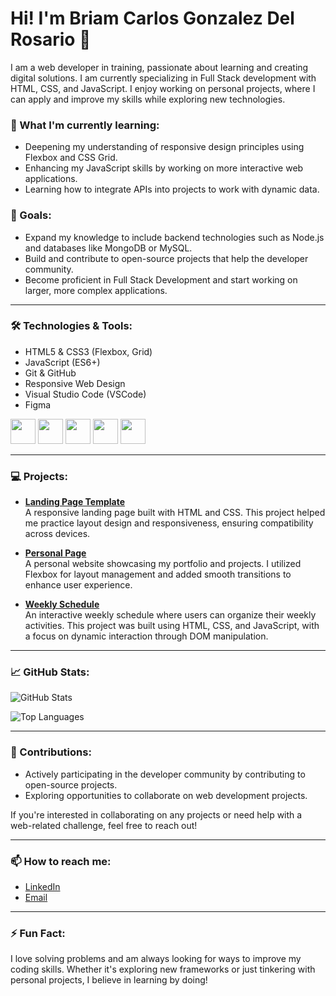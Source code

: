 # Hi! I'm Briam Carlos Gonzalez Del Rosario 👋

I am a web developer in training, passionate about learning and creating digital solutions. I am currently specializing in Full Stack development with HTML, CSS, and JavaScript. I enjoy working on personal projects, where I can apply and improve my skills while exploring new technologies.

### 🌱 What I'm currently learning:
- Deepening my understanding of responsive design principles using Flexbox and CSS Grid.
- Enhancing my JavaScript skills by working on more interactive web applications.
- Learning how to integrate APIs into projects to work with dynamic data.

### 🚀 Goals:
- Expand my knowledge to include backend technologies such as Node.js and databases like MongoDB or MySQL.
- Build and contribute to open-source projects that help the developer community.
- Become proficient in Full Stack Development and start working on larger, more complex applications.

---

### 🛠️ Technologies & Tools:
- HTML5 & CSS3 (Flexbox, Grid)
- JavaScript (ES6+)
- Git & GitHub
- Responsive Web Design
- Visual Studio Code (VSCode)
- Figma

<img src="https://cdn.jsdelivr.net/gh/devicons/devicon/icons/html5/html5-original.svg" width="40px" /> <img src="https://cdn.jsdelivr.net/gh/devicons/devicon/icons/css3/css3-original.svg" width="40px" /> <img src="https://cdn.jsdelivr.net/gh/devicons/devicon/icons/javascript/javascript-original.svg" width="40px" /> <img src="https://cdn.jsdelivr.net/gh/devicons/devicon/icons/git/git-original.svg" width="40px" /> <img src="https://logospng.org/download/figma/figma-4096.png" width="40px" />

---

### 💻 Projects:

- **[Landing Page Template](https://briamco.github.io/LandingPage/)**  
  A responsive landing page built with HTML and CSS. This project helped me practice layout design and responsiveness, ensuring compatibility across devices.

- **[Personal Page](https://briamco.github.io/challenge1/)**  
  A personal website showcasing my portfolio and projects. I utilized Flexbox for layout management and added smooth transitions to enhance user experience.

- **[Weekly Schedule](https://briamco.github.io/WeeklySchedule)**  
  An interactive weekly schedule where users can organize their weekly activities. This project was built using HTML, CSS, and JavaScript, with a focus on dynamic interaction through DOM manipulation.

---

### 📈 GitHub Stats:
![GitHub Stats](https://github-readme-stats.vercel.app/api?username=briamco&show_icons=true&theme=radical)

![Top Languages](https://github-readme-stats.vercel.app/api/top-langs/?username=briamco&layout=compact&theme=radical)

---

### 🤝 Contributions:
- Actively participating in the developer community by contributing to open-source projects.
- Exploring opportunities to collaborate on web development projects.
  
If you're interested in collaborating on any projects or need help with a web-related challenge, feel free to reach out!

---

### 📫 How to reach me:

- [LinkedIn](https://www.linkedin.com/in/briam-carlos-gonzalez-del-rosario-9490bb211/)
- [Email](mailto:gbriam754@gmail.com)

---

### ⚡ Fun Fact:
I love solving problems and am always looking for ways to improve my coding skills. Whether it's exploring new frameworks or just tinkering with personal projects, I believe in learning by doing!
